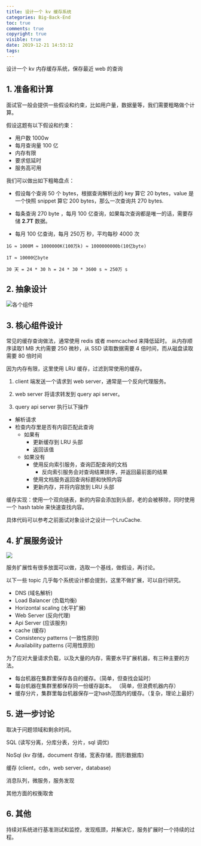 ```yaml
---
title: 设计一个 kv 缓存系统
categories: Big-Back-End
toc: true
comments: true
copyright: true
visible: true
date: 2019-12-21 14:53:12
tags:
---
```


设计一个 kv 内存缓存系统，保存最近 web 的查询

<!--more-->

## 1. 准备和计算

面试官一般会提供一些假设和约束，比如用户量，数据量等，我们需要粗略做个计算。

假设这题有以下假设和约束：

- 用户数 1000w 
- 每月查询量 100 亿
- 内存有限
- 要求低延时
- 服务高可用

我们可以做出如下粗略盘点：

- 假设每个查询 50 个 bytes，根据查询解析出的 key 算它 20 bytes，value 是一个快照 snippet 算它 200 bytes，那么一次查询共 270 bytes.

- 每条查询 270 byte ，每月 100 亿查询，如果每次查询都是唯一的话，需要存储 **2.7T** 数据。

- 每月 100 亿查询，每月 250万 秒，平均每秒 4000 次

```
1G ≈ 1000M ≈ 1000000K(100万k) ≈ 1000000000b(10亿byte)

1T ≈ 10000亿byte

30 天 = 24 * 30 h = 24 * 30 * 3600 s ≈ 250万 s
```

## 2. 抽象设计

![各个组件](https://camo.githubusercontent.com/57223dafbceaf008d0fcec518ff40932f504b985/687474703a2f2f692e696d6775722e636f6d2f4b715a336453782e706e67)


## 3. 核心组件设计

常见的缓存查询做法，通常使用 redis 或者 memcached 来降低延时。
从内存顺序读取1 MB 大约需要 250 微秒，从 SSD 读取数据需要 4 倍时间，而从磁盘读取需要 80 倍时间

因为内存有限，这里使用 LRU 缓存，过滤到常使用的缓存。

1. client 端发送一个请求到 web server，通常是一个反向代理服务。

2. web server 将请求转发到 query api server。

3. query api server 执行以下操作  
  - 解析请求
  - 检查内存里是否有内容匹配此查询
    - 如果有
      - 更新缓存到 LRU 头部
      - 返回该值
    - 如果没有
      - 使用反向索引服务，查询匹配查询的文档
          - 反向索引服务会对查询结果排序，并返回最前面的结果
      - 使用文档服务返回查询标题和快照内容
      - 更新内存，并将内容放到 LRU 头部

缓存实现：使用一个双向链表，新的内容会添加到头部，老的会被移除，同时使用一个 hash table 来快速查找内容。

具体代码可以参考之前面试对象设计之设计一个LruCache.


## 4. 扩展服务设计

![](https://camo.githubusercontent.com/b6439861687b9a0fc62d0149a364082643ebaf86/687474703a2f2f692e696d6775722e636f6d2f346a39396d68652e706e67)

服务扩展性有很多放面可以做，选取一个基线，做假设，再讨论。

以下一些 topic 几乎每个系统设计都会提到，这里不做扩展，可以自行研究。

- DNS (域名解析)
- Load Balancer (负载均衡)
- Horizontal scaling (水平扩展)
- Web Server (反向代理)
- Api Server (应该服务)
- cache (缓存)
- Consistency patterns (一致性原则)
- Availability patterns (可用性原则)

为了应对大量请求负载，以及大量的内存，需要水平扩展机器，有三种主要的方法。

- 每台机器在集群里保存各自的缓存。（简单，但查找会延时）
- 每台机器在集群里都保存同一份缓存副本。 （简单，但浪费机器内存）
- 缓存分片，集群里每台机器保存一定hash范围内的缓存。（复杂，理论上最好）

## 5. 进一步讨论

取决于问题领域和剩余时间。

SQL (读写分离，分库分表，分片，sql 调优)

NoSql (kv 存储，document 存储，宽表存储，图形数据库)

缓存 (client，cdn，web server，database)

消息队列，微服务，服务发现

其他方面的权衡取舍


## 6. 其他

持续对系统进行基准测试和监控，发现瓶颈，并解决它，服务扩展时一个持续的过程。


